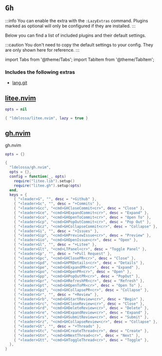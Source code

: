 # `Gh`

<!-- plugins:start -->

:::info
You can enable the extra with the `:LazyExtras` command.
Plugins marked as optional will only be configured if they are installed.
:::

Below you can find a list of included plugins and their default settings.

:::caution
You don't need to copy the default settings to your config.
They are only shown here for reference.
:::

import Tabs from '@theme/Tabs';
import TabItem from '@theme/TabItem';

### Includes the following extras

- [lang.git](/extras/lang/git)

## [litee.nvim](https://github.com/ldelossa/litee.nvim)

<Tabs>

<TabItem value="opts" label="Options">

```lua
opts = nil
```

</TabItem>


<TabItem value="code" label="Full Spec">

```lua
{ "ldelossa/litee.nvim", lazy = true }
```

</TabItem>

</Tabs>

## [gh.nvim](https://github.com/ldelossa/gh.nvim)

 gh.nvim


<Tabs>

<TabItem value="opts" label="Options">

```lua
opts = {}
```

</TabItem>


<TabItem value="code" label="Full Spec">

```lua
{
  "ldelossa/gh.nvim",
  opts = {},
  config = function(_, opts)
    require("litee.lib").setup()
    require("litee.gh").setup(opts)
  end,
  keys = {
    { "<leader>G", "", desc = "+Github" },
    { "<leader>Gc", "", desc = "+Commits" },
    { "<leader>Gcc", "<cmd>GHCloseCommit<cr>", desc = "Close" },
    { "<leader>Gce", "<cmd>GHExpandCommit<cr>", desc = "Expand" },
    { "<leader>Gco", "<cmd>GHOpenToCommit<cr>", desc = "Open To" },
    { "<leader>Gcp", "<cmd>GHPopOutCommit<cr>", desc = "Pop Out" },
    { "<leader>Gcz", "<cmd>GHCollapseCommit<cr>", desc = "Collapse" },
    { "<leader>Gi", "", desc = "+Issues" },
    { "<leader>Gip", "<cmd>GHPreviewIssue<cr>", desc = "Preview" },
    { "<leader>Gio", "<cmd>GHOpenIssue<cr>", desc = "Open" },
    { "<leader>Gl", "", desc = "+Litee" },
    { "<leader>Glt", "<cmd>LTPanel<cr>", desc = "Toggle Panel" },
    { "<leader>Gp", "", desc = "+Pull Request" },
    { "<leader>Gpc", "<cmd>GHClosePR<cr>", desc = "Close" },
    { "<leader>Gpd", "<cmd>GHPRDetails<cr>", desc = "Details" },
    { "<leader>Gpe", "<cmd>GHExpandPR<cr>", desc = "Expand" },
    { "<leader>Gpo", "<cmd>GHOpenPR<cr>", desc = "Open" },
    { "<leader>Gpp", "<cmd>GHPopOutPR<cr>", desc = "PopOut" },
    { "<leader>Gpr", "<cmd>GHRefreshPR<cr>", desc = "Refresh" },
    { "<leader>Gpt", "<cmd>GHOpenToPR<cr>", desc = "Open To" },
    { "<leader>Gpz", "<cmd>GHCollapsePR<cr>", desc = "Collapse" },
    { "<leader>Gr", "", desc = "+Review" },
    { "<leader>Grb", "<cmd>GHStartReview<cr>", desc = "Begin" },
    { "<leader>Grc", "<cmd>GHCloseReview<cr>", desc = "Close" },
    { "<leader>Grd", "<cmd>GHDeleteReview<cr>", desc = "Delete" },
    { "<leader>Gre", "<cmd>GHExpandReview<cr>", desc = "Expand" },
    { "<leader>Grs", "<cmd>GHSubmitReview<cr>", desc = "Submit" },
    { "<leader>Grz", "<cmd>GHCollapseReview<cr>", desc = "Collapse" },
    { "<leader>Gt", "", desc = "+Threads" },
    { "<leader>Gtc", "<cmd>GHCreateThread<cr>", desc = "Create" },
    { "<leader>Gtn", "<cmd>GHNextThread<cr>", desc = "Next" },
    { "<leader>Gtt", "<cmd>GHToggleThread<cr>", desc = "Toggle" },
  },
}
```

</TabItem>

</Tabs>

<!-- plugins:end -->
